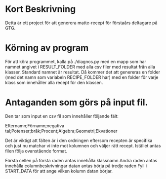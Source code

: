 # Kort Beskrivning

Detta är ett project för att generera matte-recept för förstaårs deltagare på GTG.

# Körning av program

För att köra programmet, kalla på ./diagnos.py med en mapp som har namnet angivet i RESULT\_FOLDER med alla csv filer med resultat från alla klasser. Standard namnet är resultat. Då kommer det att genereras en folder (med det namn som variabeln RECIPE\_FOLDER har) med en folder för varje klass som innehåller alla recept för den klassen.

# Antaganden som görs på input fil.

Den tar som input en csv fil som innehåller följande fält:

Efternamn;Förnamn;negativa tal;Potenser;bråk;Procent;Algebra;Geometri;Ekvationer

Det är viktigt att fälten är i den ordningen eftersom recepten är specifika och just nu matchar vi inte mot kolumnen och väljer rätt recept. Istället antas filen följa ovanstående format.

Första cellen på första raden antas innehålla klassnamn
Andra raden antas innehålla columnbeskrivningar
datan antas börja på tredje raden
Fyll i START\_DATA för att ange vilken kolumn datan börjar.


